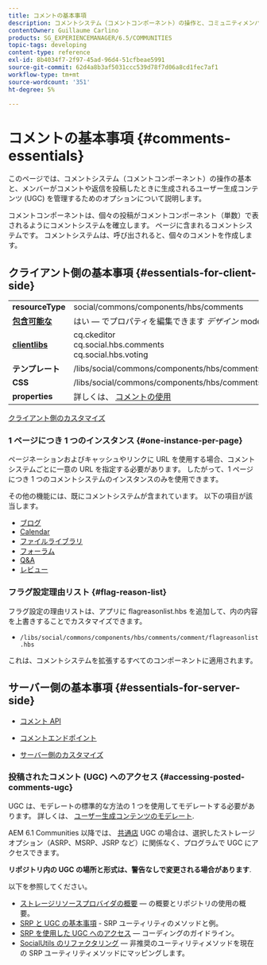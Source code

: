 ```yaml
---
title: コメントの基本事項
description: コメントシステム（コメントコンポーネント）の操作と、コミュニティメンバーの投稿でのユーザー生成コンテンツ (UGC) の管理について説明します。
contentOwner: Guillaume Carlino
products: SG_EXPERIENCEMANAGER/6.5/COMMUNITIES
topic-tags: developing
content-type: reference
exl-id: 8b4034f7-2f97-45ad-96d4-51cfbeae5991
source-git-commit: 62d4a8b3af5031ccc539d78f7d06a8cd1fec7af1
workflow-type: tm+mt
source-wordcount: '351'
ht-degree: 5%

---
```


# コメントの基本事項 {#comments-essentials}

このページでは、コメントシステム（コメントコンポーネント）の操作の基本と、メンバーがコメントや返信を投稿したときに生成されるユーザー生成コンテンツ (UGC) を管理するためのオプションについて説明します。

コメントコンポーネントは、個々の投稿がコメントコンポーネント（単数）で表されるようにコメントシステムを確立します。 ページに含まれるコメントシステムです。 コメントシステムは、呼び出されると、個々のコメントを作成します。

## クライアント側の基本事項 {#essentials-for-client-side}

<table>
 <tbody>
  <tr>
   <td> <strong>resourceType</strong></td>
   <td> social/commons/components/hbs/comments</td>
  </tr>
  <tr>
   <td> <a href="scf.md#add-or-include-a-communities-component"><strong>包含可能な</strong></a></td>
   <td>はい — でプロパティを編集できます <i>デザイン </i>mode</td>
  </tr>
  <tr>
   <td> <a href="client-customize.md#clientlibs-for-scf"><strong>clientlibs</strong></a></td>
   <td>cq.ckeditor<br /> cq.social.hbs.comments<br /> cq.social.hbs.voting</td>
  </tr>
  <tr>
   <td> <strong>テンプレート</strong></td>
   <td> /libs/social/commons/components/hbs/comments/comments.hbs<br /> </td>
  </tr>
  <tr>
   <td> <strong>CSS</strong></td>
   <td> /libs/social/commons/components/hbs/comments/clientlibs/commentsystem.css</td>
  </tr>
  <tr>
   <td><strong> properties</strong></td>
   <td> 詳しくは、 <a href="comments.md">コメントの使用</a></td>
  </tr>
 </tbody>
</table>

[クライアント側のカスタマイズ](client-customize.md)

### 1 ページにつき 1 つのインスタンス {#one-instance-per-page}

ページネーションおよびキャッシュやリンクに URL を使用する場合、コメントシステムごとに一意の URL を指定する必要があります。 したがって、1 ページにつき 1 つのコメントシステムのインスタンスのみを使用できます。

その他の機能には、既にコメントシステムが含まれています。 以下の項目が該当します。

* [ブログ](blog-developer-basics.md)
* [Calendar](calendar-basics-for-developers.md)
* [ファイルライブラリ](essentials-file-library.md)
* [フォーラム](essentials-forum.md)
* [Q&amp;A](qna-essentials.md)
* [レビュー](reviews-basics.md)

### フラグ設定理由リスト {#flag-reason-list}

フラグ設定の理由リストは、アプリに flagreasonlist.hbs を追加して、内の内容を上書きすることでカスタマイズできます。

* `/libs/social/commons/components/hbs/comments/comment/flagreasonlist.hbs`

これは、コメントシステムを拡張するすべてのコンポーネントに適用されます。

## サーバー側の基本事項 {#essentials-for-server-side}

* [コメント API](https://developer.adobe.com/experience-manager/reference-materials/6-5/javadoc/com/adobe/cq/social/commons/comments/api/package-summary.html)

* [コメントエンドポイント](https://developer.adobe.com/experience-manager/reference-materials/6-5/javadoc/com/adobe/cq/social/commons/comments/endpoints/package-summary.html)

* [サーバー側のカスタマイズ](server-customize.md)

### 投稿されたコメント (UGC) へのアクセス {#accessing-posted-comments-ugc}

UGC は、モデレートの標準的な方法の 1 つを使用してモデレートする必要があります。
詳しくは、 [ユーザー生成コンテンツのモデレート](moderate-ugc.md).

AEM 6.1 Communities 以降では、 [共通店](working-with-srp.md) UGC の場合は、選択したストレージオプション（ASRP、MSRP、JSRP など）に関係なく、プログラムで UGC にアクセスできます。

**リポジトリ内の UGC の場所と形式は、警告なしで変更される場合があります**.

以下を参照してください。

* [ストレージリソースプロバイダの概要](srp.md)  — の概要とリポジトリの使用の概要。
* [SRP と UGC の基本事項](srp-and-ugc.md) - SRP ユーティリティのメソッドと例。
* [SRP を使用した UGC へのアクセス](accessing-ugc-with-srp.md)  — コーディングのガイドライン。
* [SocialUtils のリファクタリング](socialutils.md)  — 非推奨のユーティリティメソッドを現在の SRP ユーティリティメソッドにマッピングします。
